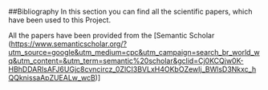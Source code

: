 ##Bibliography
In this section you can find all the scientific papers, which have been used to this Project.

All the papers have been provided from the [Semantic Scholar (https://www.semanticscholar.org/?utm_source=google&utm_medium=cpc&utm_campaign=search_br_world_wq&utm_content=&utm_term=semantic%20scholar&gclid=Cj0KCQjw0K-HBhDDARIsAFJ6UGjc8cvncircz_0ZlCI3BVLxH4OKbOZewIj_BWlsD3Nkxc_hQQknissaApZUEALw_wcB)]
